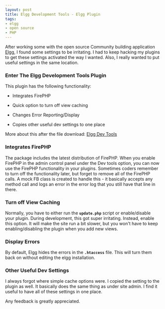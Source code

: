 ```yaml
---
layout: post
title: Elgg Development Tools - Elgg Plugin
tags:
- elgg
- open source
- PHP
---
```

After working some with the open source Community building application [Elgg](http://elgg.org), I found some settings to be irritating.  I had to keep hacking my plugins to get these settings activated the way I wanted.  Also, I really wanted to put useful settings in the same location.

### Enter The Elgg Development Tools Plugin

This plugin has the following functionality:

  * Integrates FirePHP

  * Quick option to turn off view caching

  * Changes Error Reporting/Display

  * Copies other useful dev settings to one place

More about this after the file download:
[Elgg Dev Tools](/uploads/2009/oht_elggdevtools151.zip)

### Integrates FirePHP

The package includes the latest distribution of FirePHP.  When you enable FirePHP in the admin control panel under the Dev tools option, you can now use the FirePHP functionality in your plugins.  Sometimes coders remember to turn off the functionality later, but forget to remove all of the FirePHP calls.  A mock FB class is created to handle this - it basically accepts any method call and logs an error in the error log that you still have that line in there.

### Turn off View Caching

Normally, you have to either run the **`update.php`** script or enable/disable your plugin.  During development, this got super irritating.  Instead, enable this option.  It will make the site run a bit slower, but you won't have to keep enabling/disabling the plugin when you add new views.

### Display Errors

By default, Elgg hides the errors in the **`.htaccess`** file.  This will turn them back on without editing the elgg installation.

### Other Useful Dev Settings

I always forgot where simple cache options were.  I copied the setting to the plugin as well.  It basically does the same thing as under site admin.  I find it useful to have all of these settings in one place.

Any feedback is greatly appreciated.
